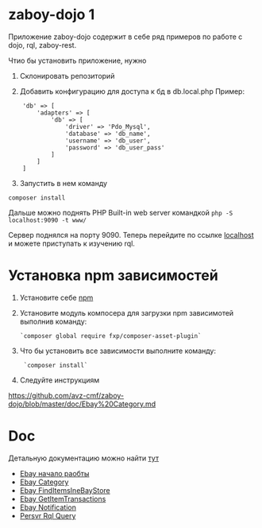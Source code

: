 # zaboy-dojo 1

Приложение zaboy-dojo содержит в себе ряд примеров по работе с dojo, rql, zaboy-rest.

Чтио бы установить приложение, нужно
1) Склонировать репозиторий

2) Добавить конфигурацию для доступа к бд в db.local.php 
Пример: 
```
    'db' => [
        'adapters' => [
            'db' => [
                'driver' => 'Pdo_Mysql',
                'database' => 'db_name',
                'username' => 'db_user',
                'password' => 'db_user_pass'
            ]
        ]
    ]
```

3) Запустить в нем команду 

`composer install`

Дальше можно поднять PHP Built-in web server командкой
`php -S localhost:9090 -t www/` 

Сервер поднялся на порту 9090.
Теперь перейдите по ссылке [localhost](http://localhost:9090/ "Localhost") и можете приступать к изучению rql.


# Установка npm зависимостей 

1) Установите себе [npm](https://www.npmjs.com/)

2) Установите модуль компосера для загрузки npm зависимотей выполнив команду:
       
       `composer global require fxp/composer-asset-plugin`

3) Что бы установить все зависимости выполните команду:
       
        `composer install`

4) Следуйте инструкциям

https://github.com/avz-cmf/zaboy-dojo/blob/master/doc/Ebay%20Category.md
# Doc 

Детальную документацию можно найти [тут](doc/)

* [Ebay начало раобты](https://github.com/avz-cmf/zaboy-dojo/blob/master/doc/Ebay.md)
* [Ebay Category](https://github.com/avz-cmf/zaboy-dojo/blob/master/doc/Ebay%20Category.md)
* [Ebay FindItemsIneBayStore](https://github.com/avz-cmf/zaboy-dojo/blob/master/doc/Ebay%20FindItemsIneBayStore.md)
* [Ebay GetItemTransactions](https://github.com/avz-cmf/zaboy-dojo/blob/master/doc/Ebay%20GetItemTransactions.md)
* [Ebay Notification](https://github.com/avz-cmf/zaboy-dojo/blob/master/doc/Ebay%20Notification.md)
* [Persvr Rql Query](https://github.com/avz-cmf/zaboy-dojo/blob/master/doc/Persvr%20Rql%20Query.md)
